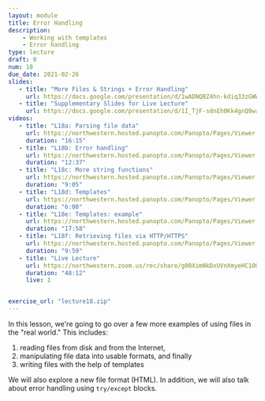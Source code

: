 ```yaml
---
layout: module
title: Error Handling
description:
    - Working with templates
    - Error handling
type: lecture
draft: 0
num: 18
due_date: 2021-02-26
slides: 
   - title: "More Files & Strings + Error Handling"
     url: https://docs.google.com/presentation/d/1wADNQBZ4hn-kdiq33zGWWgr5xII9cM0ijE9xfrfyKrE/edit?usp=sharing
   - title: "Supplementary Slides for Live Lecture"
     url: https://docs.google.com/presentation/d/1I_TjF-sdnEh0Kk4gnQ9waE2oscY250FBEA3ZbYs8v3Y/edit?usp=sharing
videos:
   - title: "L18a: Parsing file data"
     url: https://northwestern.hosted.panopto.com/Panopto/Pages/Viewer.aspx?id=79cbe5fa-e056-4769-bc0b-aca000062439
     duration: "16:15"
   - title: "L18b: Error handling"
     url: https://northwestern.hosted.panopto.com/Panopto/Pages/Viewer.aspx?id=3441989e-426a-4719-9c38-aca0000623bb
     duration: "12:37"
   - title: "L18c: More string functions"
     url: https://northwestern.hosted.panopto.com/Panopto/Pages/Viewer.aspx?id=0db79472-b46f-43d1-bb8b-aca000062546
     duration: "9:05"
   - title: "L18d: Templates"
     url: https://northwestern.hosted.panopto.com/Panopto/Pages/Viewer.aspx?id=433d2ec0-cfbe-4143-a662-aca0000624cb
     duration: "6:00"
   - title: "L18e: Templates: example"
     url: https://northwestern.hosted.panopto.com/Panopto/Pages/Viewer.aspx?id=c5eedc68-3b74-45ad-bfce-aca000062325
     duration: "17:58"
   - title: "L18f: Retrieving files via HTTP/HTTPS"
     url: https://northwestern.hosted.panopto.com/Panopto/Pages/Viewer.aspx?id=39ad9a73-9ae8-4df6-bc1d-aca0000622bd
     duration: "9:59"
   - title: "Live Lecture"
     url: https://northwestern.zoom.us/rec/share/g00XimNkDxUVnXmyeHC1OGIaaWNuNxNeCC7GVSTXTxDE6QwiILtls3fp9H2CIntc.glvL9wgljrIEb6pV?startTime=1614355301000
     duration: "48:12"
     live: 1


exercise_url: "lecture18.zip"
---
```


In this lesson, we're going to go over a few more examples of using files in the "real world." This includes:

1. reading files from disk and from the Internet,
2. manipulating file data into usable formats, and finally
3. writing files with the help of templates

We will also explore a new file format (HTML). In addition, we will also talk about error handling using `try/except` blocks.